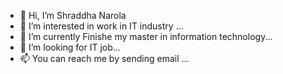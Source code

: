 - 👋 Hi, I’m Shraddha Narola
- 👀 I’m interested in work in IT industry ...
- 🌱 I’m currently Finishe my master in information technology...
- 💞️ I’m looking for IT job...
- 📫 You can reach me by sending email  ...

<!---
Narola132/Narola132 is a ✨ special ✨ repository because its `README.md` (this file) appears on your GitHub profile.
You can click the Preview link to take a look at your changes.
--->
